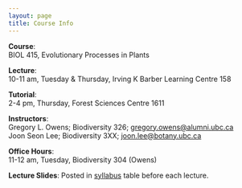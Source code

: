 ```yaml
---
layout: page
title: Course Info
---
```



**Course**: 	
BIOL 415, Evolutionary Processes in Plants

**Lecture**:	
10-11 am, Tuesday & Thursday, Irving K Barber Learning Centre 158	

**Tutorial**: 	
2-4 pm, Thursday, Forest Sciences Centre 1611
		
**Instructors**:	
Gregory L. Owens; Biodiversity 326; gregory.owens@alumni.ubc.ca<br>Joon Seon Lee; Biodiversity 3XX; joon.lee@botany.ubc.ca 

**Office Hours**:	
11-12 am, Tuesday, Biodiversity 304 (Owens)
				
**Lecture Slides**:
Posted in [syllabus](https://ubcbiol415.github.io/syllabus/) table before each lecture.

